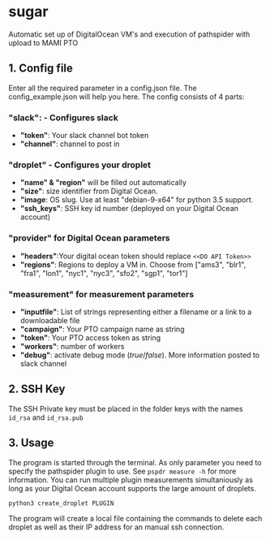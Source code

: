 
# sugar

Automatic set up of DigitalOcean VM's and execution of pathspider with upload to MAMI PTO

## 1. Config file

Enter all the required parameter in a config.json file. The config_example.json will help you here.
The config consists of 4 parts:

### "slack": - Configures slack

* **"token"**: Your slack channel bot token
* **"channel"**: channel to post in

### "droplet" - Configures your droplet

* **"name" & "region"** will be filled out automatically
* **"size"**: size identifier from Digital Ocean.
* **"image**: OS slug. Use at least "debian-9-x64" for python 3.5 support.
* **"ssh_keys"**: SSH key id number (deployed on your Digital Ocean account)

### "provider" for Digital Ocean parameters

* **"headers"**:Your digital ocean token should replace `<<DO API Token>>`
* **"regions"**: Regions to deploy a VM in. Choose from ["ams3", "blr1", "fra1", "lon1", "nyc1", "nyc3", "sfo2", "sgp1", "tor1"]

### "measurement" for measurement parameters

* **"inputfile"**: List of strings representing either a filename or a link to a downloadable file
* **"campaign"**: Your PTO campaign name as string
* **"token"**: Your PTO access token as string
* **"workers"**: number of workers
* **"debug"**: activate debug mode (_true_/_false_). More information posted to slack channel

## 2. SSH Key

The SSH Private key must be placed in the folder keys with the names `id_rsa` and `id_rsa.pub`

## 3. Usage

The program is started through the terminal. As only parameter you need to specify the pathspider plugin to use. See `pspdr measure -h` for more information. You can run multiple plugin measurements simultaniously as long as your Digital Ocean account supports the large amount of droplets.

`python3 create_droplet PLUGIN`

The program will create a local file containing the commands to delete each droplet as well as their IP address for an manual ssh connection.
